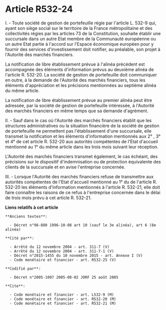 # Article R532-24

I. - Toute société de gestion de portefeuille régie par l'article L. 532-9 qui, ayant son siège social sur le territoire de
la France métropolitaine et des collectivités régies par les articles 73 de la Constitution, souhaite établir une succursale
dans un autre Etat membre de la Communauté européenne ou un autre Etat partie à l'accord sur l'Espace économique européen
pour y fournir des services d'investissement doit notifier, au préalable, son projet à l'Autorité des marchés financiers.

La notification de libre établissement prévue à l'alinéa précédent est accompagnée des éléments d'information prévus au
deuxième alinéa de l'article R. 532-20. La société de gestion de portefeuille doit communiquer en outre, à la demande de
l'Autorité des marchés financiers, tous les éléments d'appréciation et les précisions mentionnées au septième alinéa du même
article.

La notification de libre établissement prévue au premier alinéa peut être adressée, par la société de gestion de portefeuille
intéressée, à l'Autorité des marchés financiers en même temps que sa demande d'agrément.

II. - Sauf dans le cas où l'Autorité des marchés financiers établit que les structures administratives ou la situation
financière de la société de gestion de portefeuille ne permettent pas l'établissement d'une succursale, elle transmet la
notification et les éléments d'information mentionnés aux 2° , 3° et 4° de cet article R. 532-20 aux autorités compétentes de
l'Etat d'accueil mentionné au 1° du même article dans les trois mois suivant leur réception.

L'Autorité des marchés financiers transmet également, le cas échéant, des précisions sur le dispositif d'indemnisation ou de
protection équivalente des clients de la succursale et en avise l'entreprise concernée.

III. - Lorsque l'Autorité des marchés financiers refuse de transmettre aux autorités compétentes de l'Etat d'accueil
mentionné au 1° du de l'article R. 532-20 les éléments d'information mentionnés à l'article R. 532-21, elle doit faire
connaître les raisons de ce refus à l'entreprise concernée dans le délai de trois mois prévu à cet article R. 532-21.

**Liens relatifs à cet article**

	**Anciens textes**:

	  - Décret n°96-880 1996-10-08 art 10 (sauf le 3e alinéa), art 6 (8e alinéa)

	**Cité par**:

	  - Arrêté du 12 novembre 2004 - art. 311-7 (V)
	  - Arrêté du 12 novembre 2004 - art. 311-7-1 (V)
	  - Décret n°2015-1455 du 10 novembre 2015 - art. Annexe I (V)
	  - Code monétaire et financier - art. R532-25 (V)

	**Codifié par**:

	  - Décret n°2005-1007 2005-08-02 JORF 25 août 2005

	**Cite**:

	  - Code monétaire et financier - art. L532-9 (M)
	  - Code monétaire et financier - art. R532-20 (M)
	  - Code monétaire et financier - art. R532-21 (M)
